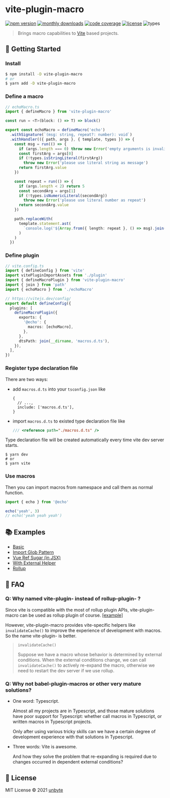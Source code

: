 # vite-plugin-macro

[![npm version](https://badgen.net/npm/v/vite-plugin-macro)](https://www.npmjs.com/package/vite-plugin-macro)
[![monthly downloads](https://badgen.net/npm/dm/vite-plugin-macro)](https://www.npmjs.com/package/vite-plugin-macro)
[![code coverage](https://badgen.net/codecov/c/github/viteland/vite-plugin-macro)](https://app.codecov.io/gh/viteland/vite-plugin-macro)
[![license](https://badgen.net/npm/license/vite-plugin-macro)](https://github.com/viteland/vite-plugin-macro/blob/master/LICENSE)
![types](https://badgen.net/npm/types/vite-plugin-macro)

> Brings macro capabilities to [Vite](https://github.com/vitejs/vite) based projects.

## 🚀 Getting Started

### Install

```bash
$ npm install -D vite-plugin-macro
# or
$ yarn add -D vite-plugin-macro
```

### Define a macro

```typescript
// echoMacro.ts
import { defineMacro } from 'vite-plugin-macro'

const run = <T>(block: () => T) => block()

export const echoMacro = defineMacro('echo')
  .withSignature(`(msg: string, repeat?: number): void`)
  .withHandler(({ path, args }, { template, types }) => {
    const msg = run(() => {
      if (args.length === 0) throw new Error('empty arguments is invalid')
      const firstArg = args[0]
      if (!types.isStringLiteral(firstArg))
        throw new Error('please use literal string as message')
      return firstArg.value
    })

    const repeat = run(() => {
      if (args.length < 2) return 5
      const secondArg = args[1]
      if (!types.isNumericLiteral(secondArg))
        throw new Error('please use literal number as repeat')
      return secondArg.value
    })

    path.replaceWith(
      template.statement.ast(
        `console.log('${Array.from({ length: repeat }, () => msg).join(' ')}')`
      )
    )
  })
```

### Define plugin

```typescript
// vite.config.ts
import { defineConfig } from 'vite'
import vitePluginImportAssets from './plugin'
import { defineMacroPlugin } from 'vite-plugin-macro'
import { join } from 'path'
import { echoMacro } from './echoMacro'

// https://vitejs.dev/config/
export default defineConfig({
  plugins: [
    defineMacroPlugin({
      exports: {
        '@echo': {
          macros: [echoMacro],
        },
      },
      dtsPath: join(__dirname, 'macros.d.ts'),
    }),
  ],
})
```

### Register type declaration file

There are two ways:

- add `macros.d.ts` into your `tsconfig.json` like

  ```json5
  {
    // ...,
    include: ['macros.d.ts'],
  }
  ```

- import `macros.d.ts` to existed type declaration file like
  ```typescript
  /// <reference path="./macros.d.ts" />
  ```

Type declaration file will be created automatically every time vite dev server starts.

```shell
$ yarn dev
# or
$ yarn vite
```

### Use macros

Then you can import macros from namespace and call them as normal function.

```typescript
import { echo } from '@echo'

echo('yeah', 3)
// echo('yeah yeah yeah')
```

## 📚 Examples

- [Basic](https://github.com/viteland/vite-plugin-macro/blob/master/examples/basic/plugin/index.ts)
- [Import Glob Pattern](https://github.com/viteland/vite-plugin-macro/tree/master/examples/import-glob-pattern/plugin/index.ts)
- [Vue Ref Sugar (in JSX)](https://github.com/viteland/vite-plugin-macro/blob/master/examples/vue-ref-sugar/plugin/index.ts)
- [With External Helper](https://github.com/viteland/vite-plugin-macro/blob/master/examples/with-external-helper/plugin/index.ts)
- [Rollup](https://github.com/viteland/vite-plugin-macro/blob/master/examples/rollup/plugin/index.ts)

## 🧐 FAQ

### Q: Why named vite-plugin- instead of rollup-plugin- ?

Since vite is compatible with the most of rollup plugin APIs,
vite-plugin-macro can be used as rollup plugin of course. [[example]](https://github.com/viteland/vite-plugin-macro/blob/master/examples/rollup/plugin/index.ts)

However, vite-plugin-macro provides vite-specific helpers like `invalidateCache()`
to improve the experience of development with macros.
So the name vite-plugin- is better.

> `invalidateCache()`
>
> Suppose we have a macro whose behavior is determined by external conditions.
> When the external conditions change, we can call `invalidateCache()` to
> actively re-expand the macro, otherwise we need to restart the dev server
> if we use rollup.

### Q: Why not babel-plugin-macros or other very mature solutions?

- One word: Typescript.

  Almost all my projects are in Typescript,
  and those mature solutions have poor support for Typescript:
  whether call macros in Typescript, or written macros in Typescript projects.

  Only after using various tricky skills can we have a certain degree of
  development experience with that solutions in Typescript.

- Three words: Vite is awesome.

  And how they solve the problem that re-expanding is required
  due to changes occurred in dependent external conditions?

## 📃 License

MIT License © 2021 [unbyte](https://github.com/unbyte)
